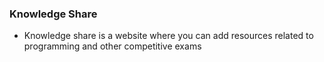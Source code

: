 ### Knowledge Share
* Knowledge share is a website where you can add resources related to programming and other competitive exams
